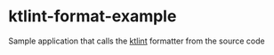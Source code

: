 # ktlint-format-example

Sample application that calls the [ktlint](https://github.com/pinterest/ktlint) formatter from the source code
